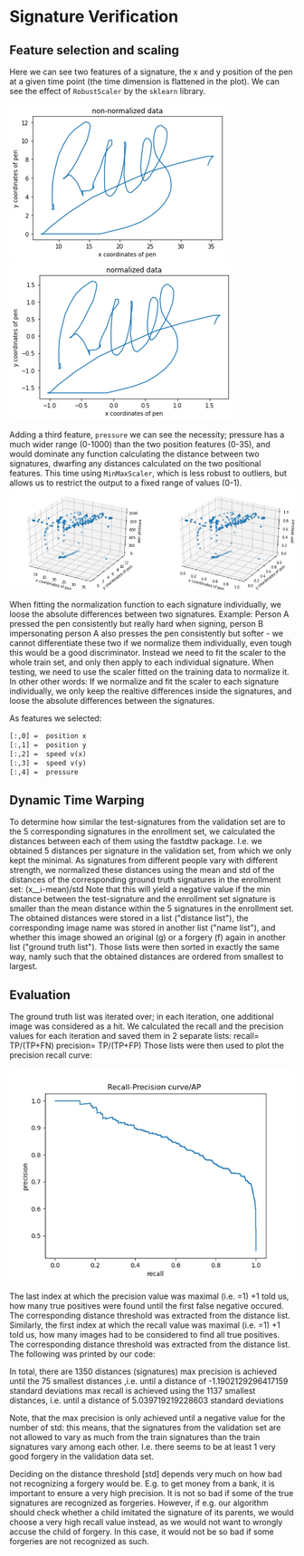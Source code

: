 # Signature Verification

## Feature selection and scaling
Here we can see two features of a signature, the x and y position of the pen at a given time point (the time dimension is flattened in the plot). We can see the effect of `RobustScaler` by the `sklearn` library. 

![](./report_figures/non_normalized.png)
![](./report_figures/normalized.png)

Adding a third feature, `pressure` we can see the necessity; pressure has a much wider range (0-1000) than the two position features (0-35), and would dominate any function calculating the distance between two signatures, dwarfing any distances calculated on the two positional features. This time using `MinMaxScaler`, which is less robust to outliers, but allows us to restrict the output to a fixed range of values (0-1).
![](./report_figures/min_max_scaler.png)

When fitting the normalization function to each signature individually, we loose the absolute differences between two signatures. Example: Person A pressed the pen consistently but really hard when signing, person B impersonating person A also presses the pen consistently but softer - we cannot differentiate these two if we normalize them individually, even tough this would be a good discriminator. Instead we need to fit the scaler to the whole train set, and only then apply to each individual signature. When testing, we need to use the scaler fitted on the training data to normalize it. In other other words: If we normalize and fit the scaler to each signature individually, we only keep the realtive differences inside the signatures, and loose the absolute differences between the signatures.

As features we selected:
```
[:,0] =  position x
[:,1] =  position y
[:,2] =  speed v(x)
[:,3] =  speed v(y) 
[:,4] =  pressure
```
## Dynamic Time Warping
To determine how similar the test-signatures from the validation set are to the 5 corresponding signatures in the enrollment set, we calculated the distances between each of them using the fastdtw package. I.e. we obtained 5 distances per signature in the validation set, from which we only kept the minimal. As signatures from different people vary with different strength, we normalized these distances using the mean and std of the distances of the corresponding ground truth signatures in the enrollment set: 
(x__i-mean)/std 
Note that this will yield a negative value if the min distance between the test-signature and the enrollment set signature is smaller than the mean distance within the 5 signatures in the enrollment set. 
The obtained distances were stored in a list ("distance list"), the corresponding image name was stored in another list ("name list"), and whether this image showed an original (g) or a forgery (f) again in another list ("ground truth list"). Those lists were then sorted in exactly the same way, namly such that the obtained distances are ordered from smallest to largest. 

## Evaluation
The ground truth list was iterated over; in each iteration, one additional image was considered as a hit. We calculated the recall and the precision values for each iteration and saved them in 2 separate lists: 
recall= TP/(TP+FN)
precision= TP/(TP+FP)
Those lists were then used to plot the precision recall curve: 

![](./report_figures/precision_recall_curve.png)

The last index at which the precision value was maximal (i.e. =1) +1 told us, how many true positives were found until the first false negative occured. The corresponding distance threshold was extracted from the distance list. 
Similarly, the first index at which the recall value was maximal (i.e. =1) +1 told us, how many images had to be considered to find all true positives. The corresponding distance threshold was extracted from the distance list. 
The following was printed by our code:

In total, there are 1350 distances (signatures)
max precision is achieved until the 75 smallest distances ,i.e. until a distance of -1.1902129296417159 standard deviations
max recall is achieved using the 1137 smallest distances, i.e. until a distance of 5.039719219228603 standard deviations

Note, that the max precision is only achieved until a negative value for the number of std: this means, that the signatures from the validation set are not allowed to vary as much from the train signatures than the train signatures vary among each other. I.e. there seems to be at least 1 very good forgery in the validation data set. 

Deciding on the distance threshold [std] depends very much on how bad not recognizing a forgery would be. E.g. to get money from a bank, it is important to ensure a very high precision. It is not so bad if some of the true signatures are recognized as forgeries. However, if e.g. our algorithm should check whether a child imitated the signature of its parents, we would choose a very high recall value instead, as we would not want to wrongly accuse the child of forgery. In this case, it would not be so bad if some forgeries are not recognized as such. 

